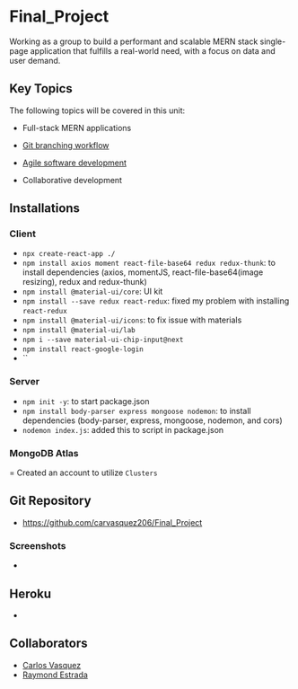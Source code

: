 # Final_Project

Working as a group to build a performant and scalable MERN stack single-page application that fulfills a real-world need, with a focus on data and user demand.

## Key Topics

The following topics will be covered in this unit:

* Full-stack MERN applications

* [Git branching workflow](https://git-scm.com/book/en/v2/Git-Branching-Branching-Workflows)

* [Agile software development](https://en.wikipedia.org/wiki/Agile_software_development)

* Collaborative development

## Installations
### Client
- `npx create-react-app ./`
- `npm install axios moment react-file-base64 redux redux-thunk`: to install dependencies (axios, momentJS, react-file-base64(image resizing), redux and redux-thunk)
- `npm install @material-ui/core`: UI kit 
- `npm install --save redux react-redux`: fixed my problem with installing `react-redux`
- `npm install @material-ui/icons`: to fix issue with materials
- `npm install @material-ui/lab`
- `npm i --save material-ui-chip-input@next`
- `npm install react-google-login`
- ``

### Server
- `npm init -y`: to start package.json
- `npm install body-parser express mongoose nodemon`: to install dependencies (body-parser, express, mongoose, nodemon, and cors)
- `nodemon index.js`: added this to script in package.json

### MongoDB Atlas
= Created an account to utilize `Clusters`

## Git Repository
- https://github.com/carvasquez206/Final_Project

### Screenshots
- 

## Heroku
-

## Collaborators
- [Carlos Vasquez](https://github.com/carvasquez206)
- [Raymond Estrada](https://github.com/raymondjestrada)
